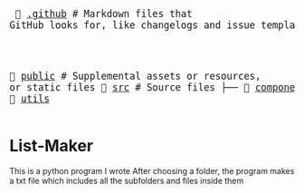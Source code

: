 <big><pre>
📂 [.github](./.github) # Markdown files that GitHub looks for, like changelogs and issue templates
├── 📂 [workflows](./.github/workflows) 
</pre></big>
<big><pre>

📂 [public](./public) # Supplemental assets or resources, or static files
📂 [src](./src) # Source files
├── 📂 [components](./src/components) 
│   ├── 📂 [reusable](./src/components/reusable) 
├── 📂 [images](./src/images) 
├── 📂 [tree](./src/tree) 
├── 📂 [utils](./src/utils) 
</pre></big>

# List-Maker
This is a python program I wrote
After choosing a folder, the program makes a txt file which includes all the subfolders and files inside them
